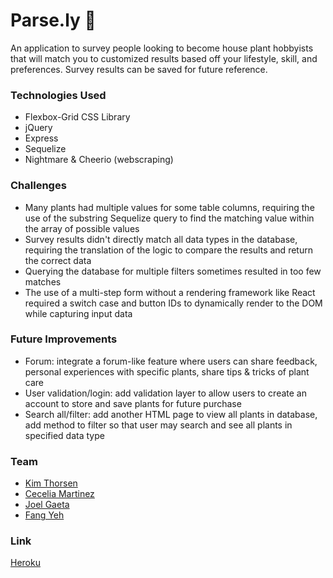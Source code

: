 # Parse.ly :seedling:

An application to survey people looking to become house plant hobbyists that will match you to customized results based off your lifestyle, skill, and preferences. Survey results can be saved for future reference.

### Technologies Used

- Flexbox-Grid CSS Library
- jQuery
- Express
- Sequelize
- Nightmare & Cheerio (webscraping)

### Challenges

- Many plants had multiple values for some table columns, requiring the use of the substring Sequelize query to find the matching value within the array of possible values
- Survey results didn't directly match all data types in the database, requiring the translation of the logic to compare the results and return the correct data
- Querying the database for multiple filters sometimes resulted in too few matches
- The use of a multi-step form without a rendering framework like React required a switch case and button IDs to dynamically render to the DOM while capturing input data

### Future Improvements

- Forum: integrate a forum-like feature where users can share feedback, personal experiences with specific plants, share tips & tricks of plant care
- User validation/login: add validation layer to allow users to create an account to store and save plants for future purchase
- Search all/filter: add another HTML page to view all plants in database, add method to filter so that user may search and see all plants in specified data type

### Team

- [Kim Thorsen](https://github.com/kthor93)
- [Cecelia Martinez](https://github.com/ceceliacreates)
- [Joel Gaeta](https://github.com/JoelGaeta)
- [Fang Yeh](https://github.com/fyeh0)

### Link

[Heroku](https://parse-ly.herokuapp.com/)
